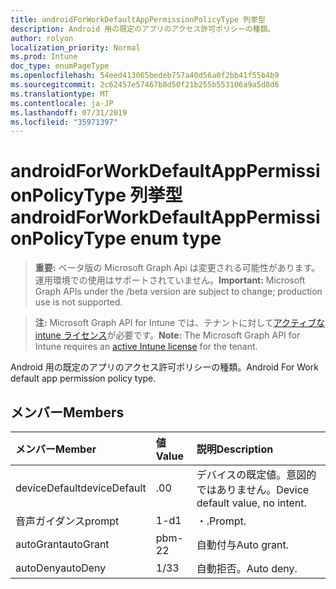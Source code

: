 ```yaml
---
title: androidForWorkDefaultAppPermissionPolicyType 列挙型
description: Android 用の既定のアプリのアクセス許可ポリシーの種類。
author: rolyon
localization_priority: Normal
ms.prod: Intune
doc_type: enumPageType
ms.openlocfilehash: 54eed413065bedeb757a40d56a0f2bb41f55b4b9
ms.sourcegitcommit: 2c62457e57467b8d50f21b255b553106a9a5d8d6
ms.translationtype: MT
ms.contentlocale: ja-JP
ms.lasthandoff: 07/31/2019
ms.locfileid: "35971397"
---
```

# <a name="androidforworkdefaultapppermissionpolicytype-enum-type"></a><span data-ttu-id="70d86-103">androidForWorkDefaultAppPermissionPolicyType 列挙型</span><span class="sxs-lookup"><span data-stu-id="70d86-103">androidForWorkDefaultAppPermissionPolicyType enum type</span></span>

> <span data-ttu-id="70d86-104">**重要:** ベータ版の Microsoft Graph Api は変更される可能性があります。運用環境での使用はサポートされていません。</span><span class="sxs-lookup"><span data-stu-id="70d86-104">**Important:** Microsoft Graph APIs under the /beta version are subject to change; production use is not supported.</span></span>

> <span data-ttu-id="70d86-105">**注:** Microsoft Graph API for Intune では、テナントに対して[アクティブな intune ライセンス](https://go.microsoft.com/fwlink/?linkid=839381)が必要です。</span><span class="sxs-lookup"><span data-stu-id="70d86-105">**Note:** The Microsoft Graph API for Intune requires an [active Intune license](https://go.microsoft.com/fwlink/?linkid=839381) for the tenant.</span></span>

<span data-ttu-id="70d86-106">Android 用の既定のアプリのアクセス許可ポリシーの種類。</span><span class="sxs-lookup"><span data-stu-id="70d86-106">Android For Work default app permission policy type.</span></span>

## <a name="members"></a><span data-ttu-id="70d86-107">メンバー</span><span class="sxs-lookup"><span data-stu-id="70d86-107">Members</span></span>
|<span data-ttu-id="70d86-108">メンバー</span><span class="sxs-lookup"><span data-stu-id="70d86-108">Member</span></span>|<span data-ttu-id="70d86-109">値</span><span class="sxs-lookup"><span data-stu-id="70d86-109">Value</span></span>|<span data-ttu-id="70d86-110">説明</span><span class="sxs-lookup"><span data-stu-id="70d86-110">Description</span></span>|
|:---|:---|:---|
|<span data-ttu-id="70d86-111">deviceDefault</span><span class="sxs-lookup"><span data-stu-id="70d86-111">deviceDefault</span></span>|<span data-ttu-id="70d86-112">.0</span><span class="sxs-lookup"><span data-stu-id="70d86-112">0</span></span>|<span data-ttu-id="70d86-113">デバイスの既定値。意図的ではありません。</span><span class="sxs-lookup"><span data-stu-id="70d86-113">Device default value, no intent.</span></span>|
|<span data-ttu-id="70d86-114">音声ガイダンス</span><span class="sxs-lookup"><span data-stu-id="70d86-114">prompt</span></span>|<span data-ttu-id="70d86-115">1-d</span><span class="sxs-lookup"><span data-stu-id="70d86-115">1</span></span>|<span data-ttu-id="70d86-116">・.</span><span class="sxs-lookup"><span data-stu-id="70d86-116">Prompt.</span></span>|
|<span data-ttu-id="70d86-117">autoGrant</span><span class="sxs-lookup"><span data-stu-id="70d86-117">autoGrant</span></span>|<span data-ttu-id="70d86-118">pbm-2</span><span class="sxs-lookup"><span data-stu-id="70d86-118">2</span></span>|<span data-ttu-id="70d86-119">自動付与</span><span class="sxs-lookup"><span data-stu-id="70d86-119">Auto grant.</span></span>|
|<span data-ttu-id="70d86-120">autoDeny</span><span class="sxs-lookup"><span data-stu-id="70d86-120">autoDeny</span></span>|<span data-ttu-id="70d86-121">1/3</span><span class="sxs-lookup"><span data-stu-id="70d86-121">3</span></span>|<span data-ttu-id="70d86-122">自動拒否。</span><span class="sxs-lookup"><span data-stu-id="70d86-122">Auto deny.</span></span>|





